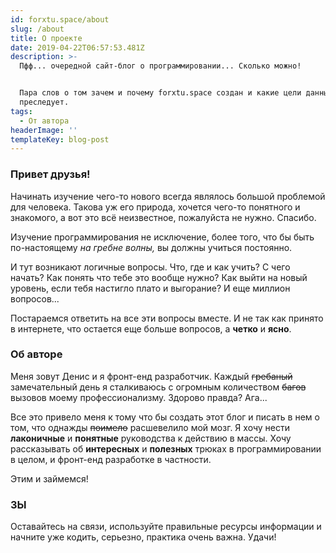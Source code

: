 ```yaml
---
id: forxtu.space/about
slug: /about
title: О проекте
date: 2019-04-22T06:57:53.481Z
description: >-
  Пфф... очередной сайт-блог о программировании... Сколько можно! 


  Пара слов о том зачем и почему forxtu.space создан и какие цели данный ресурс
  преследует.
tags:
  - От автора
headerImage: ''
templateKey: blog-post
---
```

### Привет друзья!

Начинать изучение чего-то нового всегда являлось большой проблемой для человека. Такова уж его природа, хочется чего-то понятного и знакомого, а вот это всё неизвестное, пожалуйста не нужно. Спасибо. 

Изучение программирования не исключение, более того, что бы быть по-настоящему _на гребне волны,_ вы должны учиться постоянно. 

И тут возникают логичные вопросы. Что, где и как учить? С чего начать? Как понять что тебе это вообще нужно? Как выйти на новый уровень, если тебя настигло плато и выгорание? И еще миллион вопросов...

Постараемся ответить на все эти вопросы вместе. И не так как принято в интернете, что остается еще больше вопросов, а **четко** и **ясно**.

### Об авторе

Меня зовут Денис и я фронт-енд разработчик. Каждый ~~гребаный~~ замечательный день я сталкиваюсь с огромным количеством ~~багов~~ вызовов моему профессионализму. Здорово правда? Ага... 

Все это привело меня к тому что бы создать этот блог и писать в нем о том, что однажды ~~поимело~~ расшевелило мой мозг. Я хочу нести **лаконичные** и **понятные** руководства к действию в массы. Хочу рассказывать об **интересных** и **полезных** трюках в программировании в целом, и фронт-енд разработке в частности.

Этим и займемся!

### ЗЫ

Оставайтесь на связи, используйте правильные ресурсы информации и начните уже кодить, серьезно, практика очень важна. Удачи!
